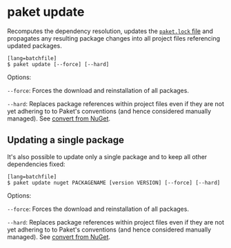 # paket update

Recomputes the dependency resolution, updates the [`paket.lock` file](lock-file.html) and propagates any resulting package changes into all project files referencing updated packages.

    [lang=batchfile]
    $ paket update [--force] [--hard]	

Options:

  `--force`: Forces the download and reinstallation of all packages.

  `--hard`: Replaces package references within project files even if they are not yet adhering to to Paket's conventions (and hence considered manually managed). See [convert from NuGet](convert-from-nuget.html).

## Updating a single package

It's also possible to update only a single package and to keep all other dependencies fixed:

    [lang=batchfile]
    $ paket update nuget PACKAGENAME [version VERSION] [--force] [--hard]	

Options:

  `--force`: Forces the download and reinstallation of all packages.

  `--hard`: Replaces package references within project files even if they are not yet adhering to to Paket's conventions (and hence considered manually managed). See [convert from NuGet](convert-from-nuget.html).
